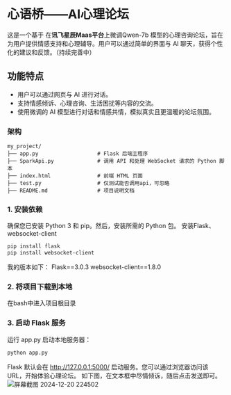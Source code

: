 # 心语桥——AI心理论坛
这是一个基于 在**讯飞星辰Maas平台**上微调Qwen-7b 模型的心理咨询论坛，旨在为用户提供情感支持和心理辅导。用户可以通过简单的界面与 AI 聊天，获得个性化的建议和反馈。（持续完善中）
## 功能特点
- 用户可以通过网页与 AI 进行对话。
- 支持情感倾诉、心理咨询、生活困扰等内容的交流。
- 使用微调的 AI 模型进行对话和情感共情，模拟真实且更温暖的论坛氛围。

### 架构
```
my_project/
├── app.py                   # Flask 后端主程序
├── SparkApi.py              # 调用 API 和处理 WebSocket 请求的 Python 脚本
├── index.html               # 前端 HTML 页面
├── test.py                  # 仅测试能否调用api，可忽略
├── README.md                # 项目说明文档
```
### 1. 安装依赖
确保您已安装 Python 3 和 pip。然后，安装所需的 Python 包。
安装Flask、websocket-client
```bash
pip install flask
pip install websocket-client
```
我的版本如下：
Flask==3.0.3
websocket-client==1.8.0

### 2. 将项目下载到本地
在bash中进入项目根目录

### 3. 启动 Flask 服务
运行 app.py 启动本地服务器：

```bash
python app.py
```
Flask 默认会在 http://127.0.0.1:5000/ 启动服务。您可以通过浏览器访问该 URL，开始体验心理论坛。
如下图，在文本框中尽情倾诉，随后点击发送即可。
![屏幕截图 2024-12-20 224502](https://github.com/user-attachments/assets/c8fb1522-e2a5-4e45-9fbb-ea2df45882de)


